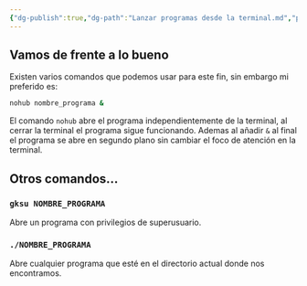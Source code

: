 ```yaml
---
{"dg-publish":true,"dg-path":"Lanzar programas desde la terminal.md","permalink":"/lanzar-programas-desde-la-terminal/","tags":["linux","terminal","bash"]}
---
```


## Vamos de frente a lo bueno
Existen varios comandos que podemos usar para este fin, sin embargo mi preferido es:
```bash
nohub nombre_programa &
```
El comando `nohub` abre el programa independientemente de la terminal, al cerrar la terminal el programa sigue funcionando. Ademas al añadir `&` al final el programa se abre en segundo plano sin cambiar el foco de atención en la terminal.
## Otros comandos...
### `gksu NOMBRE_PROGRAMA`
Abre un programa con privilegios de superusuario.
### `./NOMBRE_PROGRAMA`
Abre cualquier programa que esté en el directorio actual donde nos encontramos.
